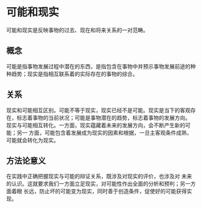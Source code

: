 # 可能和现实

可能和现实是反映事物的过去、现在和将来关系的一对范畴。 

## 概念

可能是指事物发展过程中潜在的东西，是指包含在事物中并预示事物发展前途的种 种趋势；现实是指相互联系着的实际存在的事物的综合。

## 关系

现实和可能相互区别。可能不等于现实，现实已经不是可能。现实是当下的客观存 在，标志着事物的当前状况；可能是事物潜在的趋势，标志着事物的发展方向。 现实与可能相互转化。一方面，现实蕴藏着未来的发展方向，会不断产生新的可能；另一 方面，可能包含着发展成为现实的因素和根据，一旦主客观条件成熟，可能就会转化为现实。 

## 方法论意义

在实践中正确把握现实与可能的辩证关系，既涉及对现实的评价，也涉及对 未来的认识。这就要求我们一方面立足现实，对可能性作出全面的分析和预判；另一方面着眼 长远，防止坏的可能变为现实，同时善于创造条件，促使好的可能获得实现。